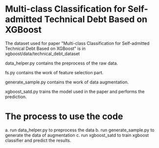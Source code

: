 # Multi-class Classification for Self-admitted Technical Debt Based on XGBoost

The dataset used for paper "Multi-class Classification for Self-admitted Technical Debt Based on XGBoost" is in xgboost/data/technical_debt_dataset

data_helper.py contains the preprocess of the raw data.

fs.py contains the work of feature selection part.

generate_sample.py contains the work of data augmentation.

xgboost_satd.py trains the model used in the paper and performs the prediction.
 
# The process to use the code 

a. run data_helper.py to preprocess the data
b. run generate_sample.py to generate the data of augmentation
c. run xgboost_satd to train xgboost classifier and predict the results.
